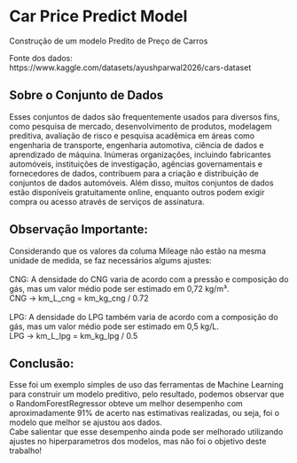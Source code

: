 <html>
	<body>
		<h1>Car Price Predict Model</h1>
		<p>Construção de um modelo Predito de Preço de Carros</p>
		<p>Fonte dos dados: https://www.kaggle.com/datasets/ayushparwal2026/cars-dataset</p>
		<h2>Sobre o Conjunto de Dados</h2>
		<p>	Esses conjuntos de dados são frequentemente usados ​​para diversos fins, como pesquisa de mercado, 
			desenvolvimento de produtos, modelagem preditiva, avaliação de risco e pesquisa acadêmica em áreas 
			como engenharia de transporte, engenharia automotiva, ciência de dados e aprendizado de máquina. 
			Inúmeras organizações, incluindo fabricantes automóveis, instituições de investigação, agências 
			governamentais e fornecedores de dados, contribuem para a criação e distribuição de conjuntos de dados automóveis. 
			Além disso, muitos conjuntos de dados estão disponíveis gratuitamente online, enquanto outros podem exigir 
			compra ou acesso através de serviços de assinatura.
		</p>
		<h2>Observação Importante:</h2>
		<p> Considerando que os valores da columa Mileage não estão na mesma unidade de medida, se faz necessários algums ajustes:<br><br>
		    CNG: A densidade do CNG varia de acordo com a pressão e composição do gás, mas um valor médio pode ser estimado em 0,72 kg/m³.<br>
    		    CNG ->  km_L_cng = km_kg_cng / 0.72<br><br>
                LPG: A densidade do LPG também varia de acordo com a composição do gás, mas um valor médio pode ser estimado em 0,5 kg/L.<br>
                LPG -> km_L_lpg = km_kg_lpg / 0.5
		</p>
		<h2>Conclusão:</h2>
		<p>Esse foi um exemplo simples de uso das ferramentas de Machine Learning para construir um modelo preditivo, pelo resultado, podemos observar que o RandomForestRegressor 
  		obteve um melhor desempenho  
  		com aproximadamente 91% de acerto nas estimativas realizadas, ou seja, foi o modelo que melhor se ajustou aos dados.<br> Cabe salientar que esse 			
    		desempenho ainda pode ser melhorado utilizando ajustes no hiperparametros dos modelos, mas não foi o objetivo deste trabalho!
		</p>	
	</body>
 
</html>
